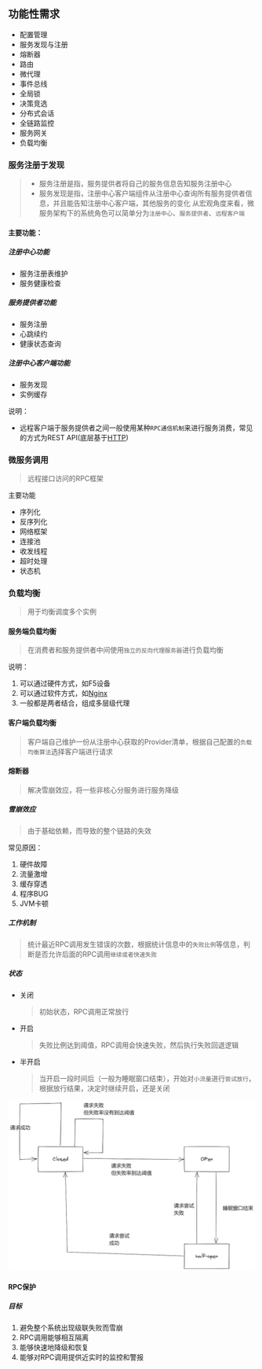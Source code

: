 
## 功能性需求
- 配置管理
- 服务发现与注册
- 熔断器
- 路由
- 微代理
- 事件总线
- 全局锁
- 决策竞选
- 分布式会话
- 全链路监控
- 服务网关
- 负载均衡


### 服务注册于发现
> - 服务注册是指，服务提供者将自己的服务信息告知服务注册中心
> - 服务发现是指，注册中心客户端组件从注册中心查询所有服务提供者信息，并且能告知注册中心客户端，其他服务的变化
> 从宏观角度来看，微服务架构下的系统角色可以简单分为`注册中心`、`服务提供者`、`远程客户端`

#### 主要功能：

##### 注册中心功能
- 服务注册表维护
- 服务健康检查

##### 服务提供者功能
- 服务注册
- 心跳续约
- 健康状态查询

##### 注册中心客户端功能
- 服务发现
- 实例缓存


说明：
- 远程客户端于服务提供者之间一般使用某种`RPC通信机制`来进行服务消费，常见的方式为REST API\(底层基于[HTTP](/Web/extend/agreement/HTTP.md)\)

### 微服务调用
> 远程接口访问的RPC框架

主要功能
- 序列化
- 反序列化
- 网络框架
- 连接池
- 收发线程
- 超时处理
- 状态机

### 负载均衡
> 用于均衡调度多个实例

#### 服务端负载均衡
> 在消费者和服务提供者中间使用`独立的反向代理服务器`进行负载均衡

说明：
1. 可以通过硬件方式，如F5设备
2. 可以通过软件方式，如[Nginx](../Nginx/Nginx.md)
3. 一般都是两者结合，组成多层级代理

#### 客户端负载均衡
> 客户端自己维护一份从注册中心获取的Provider清单，根据自己配置的`负载均衡算法`选择客户端进行请求


#### 熔断器
> 解决雪崩效应，将一些非核心分服务进行服务降级


##### 雪崩效应
> 由于基础依赖，而导致的整个链路的失效

常见原因：
1. 硬件故障
2. 流量激增
3. 缓存穿透
4. 程序BUG
5. JVM卡顿

##### 工作机制
> 统计最近RPC调用发生错误的次数，根据统计信息中的`失败比例`等信息，判断是否允许后面的RPC调用`继续或者快速失败`

##### 状态
- 关闭
  > 初始状态，RPC调用正常放行
- 开启
  > 失败比例达到阈值，RPC调用会快速失败，然后执行失败回退逻辑
- 半开启
  > 当开启一段时间后（一般为睡眠窗口结束），开始对`小流量`进行`尝试放行`，根据放行结果，决定时继续开启，还是关闭
  
![Hystrix-status.png](./img/Hystrix-status.png)

#### RPC保护
##### 目标
1. 避免整个系统出现级联失败而雪崩
2. RPC调用能够相互隔离
3. 能够快速地降级和恢复
4. 能够对RPC调用提供近实时的监控和警报